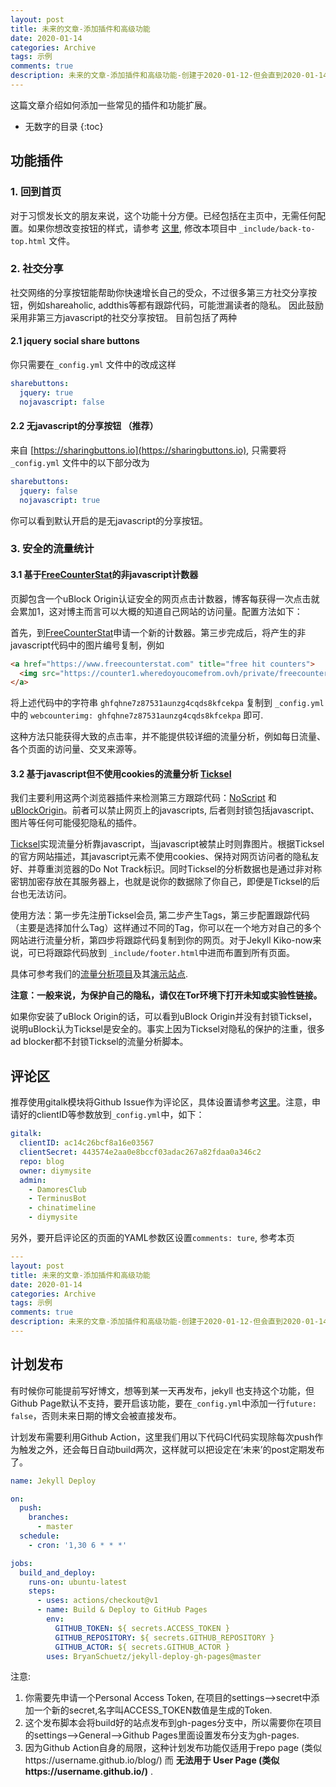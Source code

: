 ```yaml
---
layout: post
title: 未来的文章-添加插件和高级功能
date: 2020-01-14
categories: Archive
tags: 示例
comments: true
description: 未来的文章-添加插件和高级功能-创建于2020-01-12-但会直到2020-01-14再发布
---
```


这篇文章介绍如何添加一些常见的插件和功能扩展。

* 无数字的目录
{:toc}

## 功能插件

### 1. 回到首页

对于习惯发长文的朋友来说，这个功能十分方便。已经包括在主页中，无需任何配置。如果你想改变按钮的样式，请参考 [这里](https://github.com/vfeskov/vanilla-back-to-top), 修改本项目中 `_include/back-to-top.html` 文件。

### 2. 社交分享

社交网络的分享按钮能帮助你快速增长自己的受众，不过很多第三方社交分享按钮，例如shareaholic, addthis等都有跟踪代码，可能泄漏读者的隐私。
因此鼓励采用非第三方javascript的社交分享按钮。
目前包括了两种
#### 2.1 jquery social share buttons
你只需要在`_config.yml` 文件中的改成这样
```yml
sharebuttons:
  jquery: true
  nojavascript: false
```
#### 2.2 无javascript的分享按钮 （推荐）
来自 [https://sharingbuttons.io](https://sharingbuttons.io), 只需要将`_config.yml` 文件中的以下部分改为
```yml
sharebuttons:
  jquery: false
  nojavascript: true
```
你可以看到默认开启的是无javascript的分享按钮。

### 3. 安全的流量统计

#### 3.1 基于[FreeCounterStat](https://www.freecounterstat.com)的非javascript计数器
页脚包含一个uBlock Origin认证安全的网页点击计数器，博客每获得一次点击就会累加1，这对博主而言可以大概的知道自己网站的访问量。配置方法如下：

首先，到[FreeCounterStat](https://www.freecounterstat.com)申请一个新的计数器。第三步完成后，将产生的非javascript代码中的图片编号复制，例如
```html
<a href="https://www.freecounterstat.com" title="free hit counters">
  <img src="https://counter1.wheredoyoucomefrom.ovh/private/freecounterstat.php?c=ghfqhne7z87531aunzg4cqds8kfcekpa" border="0" title="free hit counters" alt="free hit counters">
</a>
```
将上述代码中的字符串 `ghfqhne7z87531aunzg4cqds8kfcekpa` 复制到 `_config.yml` 中的 `webcounterimg: ghfqhne7z87531aunzg4cqds8kfcekpa` 即可.

这种方法只能获得大致的点击率，并不能提供较详细的流量分析，例如每日流量、各个页面的访问量、交叉来源等。

#### 3.2 基于javascript但不使用cookies的流量分析 [Ticksel](https://www.ticksel.com)
我们主要利用这两个浏览器插件来检测第三方跟踪代码：[NoScript](https://noscript.net/) 和 [uBlockOrigin](https://github.com/gorhill/uBlock)。前者可以禁止网页上的javascripts, 后者则封锁包括javascript、图片等任何可能侵犯隐私的插件。

[Ticksel](https://www.ticksel.com)实现流量分析靠javascript，当javascript被禁止时则靠图片。根据Ticksel的官方网站描述，其javascript元素不使用cookies、保持对网页访问者的隐私友好、并尊重浏览器的Do Not Track标识。同时Ticksel的分析数据也是通过非对称密钥加密存放在其服务器上，也就是说你的数据除了你自己，即便是Ticksel的后台也无法访问。

使用方法：第一步先注册Ticksel会员, 第二步产生Tags，第三步配置跟踪代码（主要是选择加什么Tag）这样通过不同的Tag，你可以在一个地方对自己的多个网站进行流量分析，第四步将跟踪代码复制到你的网页。对于Jekyll Kiko-now来说，可已将跟踪代码放到 `_include/footer.html`中进而布置到所有页面。

具体可参考我们的[流量分析项目](https://github.com/diymysite/analytics)及其[演示站点](https://diymysite.github.io/analytics).

**注意：一般来说，为保护自己的隐私，请仅在Tor环境下打开未知或实验性链接。**

如果你安装了uBlock Origin的话，可以看到uBlock Origin并没有封锁Ticksel，说明uBlock认为Ticksel是安全的。事实上因为Ticksel对隐私的保护的注重，很多ad blocker都不封锁Ticksel的流量分析脚本。

## 评论区
推荐使用gitalk模块将Github Issue作为评论区，具体设置请参考[这里](https://github.com/gitalk/gitalk/blob/master/readme-cn.md)。注意，申请好的clientID等参数放到`_config.yml`中，如下：

```yaml
gitalk:
  clientID: ac14c26bcf8a16e03567
  clientSecret: 443574e2aa0e8bccf03adac267a82fdaa0a346c2
  repo: blog
  owner: diymysite
  admin:
    - DamoresClub
    - TerminusBot
    - chinatimeline
    - diymysite
```

另外，要开启评论区的页面的YAML参数区设置`comments: ture`, 参考本页
```yaml
---
layout: post
title: 未来的文章-添加插件和高级功能
date: 2020-01-14
categories: Archive
tags: 示例
comments: true
description: 未来的文章-添加插件和高级功能-创建于2020-01-12-但会直到2020-01-14再发布
---
```

## 计划发布
有时候你可能提前写好博文，想等到某一天再发布，jekyll 也支持这个功能，但Github Page默认不支持，要开启该功能，要在`_config.yml`中添加一行`future: false`，否则未来日期的博文会被直接发布。

计划发布需要利用Github Action，这里我们用以下代码CI代码实现除每次push作为触发之外，还会每日自动build两次，这样就可以把设定在‘未来’的post定期发布了。
```yaml
name: Jekyll Deploy

on:
  push:
    branches:
      - master
  schedule:
    - cron: '1,30 6 * * *'

jobs:
  build_and_deploy:
    runs-on: ubuntu-latest
    steps:
      - uses: actions/checkout@v1
      - name: Build & Deploy to GitHub Pages
        env:
          GITHUB_TOKEN: ${ secrets.ACCESS_TOKEN }
          GITHUB_REPOSITORY: ${ secrets.GITHUB_REPOSITORY }
          GITHUB_ACTOR: ${ secrets.GITHUB_ACTOR }
        uses: BryanSchuetz/jekyll-deploy-gh-pages@master
```

注意:
1. 你需要先申请一个Personal Access Token, 在项目的settings-->secret中添加一个新的secret,名字叫ACCESS_TOKEN数值是生成的Token.
2. 这个发布脚本会将build好的站点发布到gh-pages分支中，所以需要你在项目的settings-->General-->Github Pages里面设置发布分支为gh-pages.
3. 因为Github Action自身的局限，这种计划发布功能仅适用于repo page (类似https://username.github.io/blog/) 而 **无法用于 User Page (类似https://username.github.io/)** .
